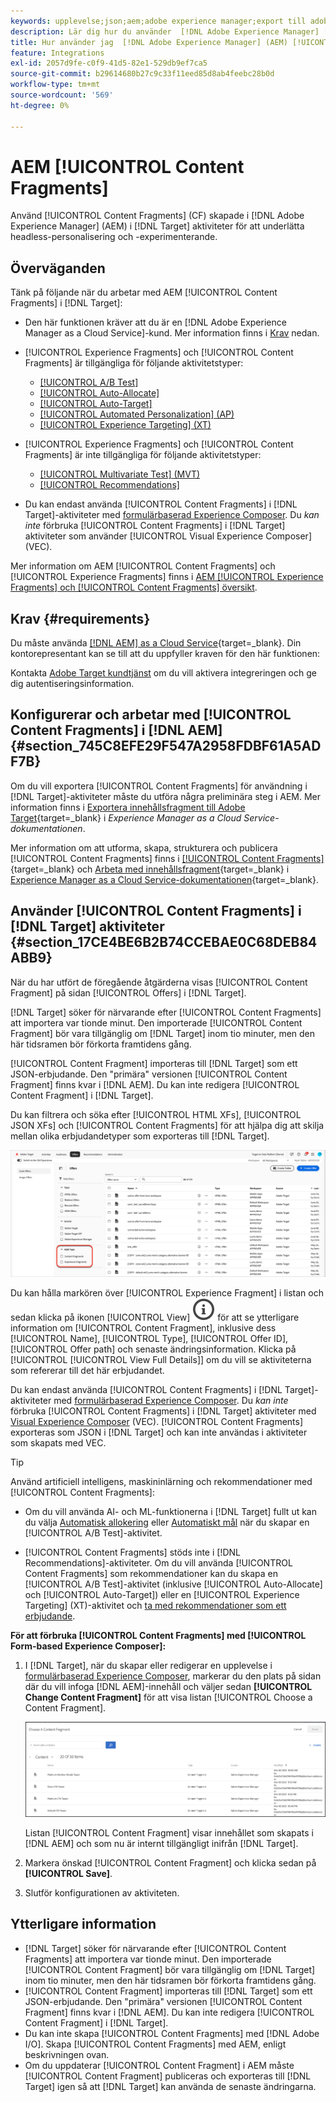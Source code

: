```yaml
---
keywords: upplevelse;json;aem;adobe experience manager;export till adobe target;content fragments;fragments;CF;cf;headless;personalization;experiment
description: Lär dig hur du använder  [!DNL Adobe Experience Manager] [!UICONTROL Content Fragments] i [!DNL Adobe Target] aktiviteter.
title: Hur använder jag  [!DNL Adobe Experience Manager] (AEM) [!UICONTROL Content Fragments]?
feature: Integrations
exl-id: 2057d9fe-c0f9-41d5-82e1-529db9ef7ca5
source-git-commit: b29614680b27c9c33f11eed85d8ab4feebc28b0d
workflow-type: tm+mt
source-wordcount: '569'
ht-degree: 0%

---
```


# AEM [!UICONTROL Content Fragments]

Använd [!UICONTROL Content Fragments] (CF) skapade i [!DNL Adobe Experience Manager] (AEM) i [!DNL Target] aktiviteter för att underlätta headless-personalisering och -experimenterande.

## Överväganden

Tänk på följande när du arbetar med AEM [!UICONTROL Content Fragments] i [!DNL Target]:

* Den här funktionen kräver att du är en [!DNL Adobe Experience Manager as a Cloud Service]-kund. Mer information finns i [Krav](#section_AE6F0971E1574B3AA324003599B96E5A) nedan.
* [!UICONTROL Experience Fragments] och [!UICONTROL Content Fragments] är tillgängliga för följande aktivitetstyper:

   * [[!UICONTROL A/B Test]](/help/main/c-activities/t-test-ab/test-ab.md)
   * [[!UICONTROL Auto-Allocate]](/help/main/c-activities/automated-traffic-allocation/automated-traffic-allocation.md)
   * [[!UICONTROL Auto-Target]](/help/main/c-activities/auto-target/auto-target-to-optimize.md)
   * [[!UICONTROL Automated Personalization] (AP)](/help/main/c-activities/t-automated-personalization/automated-personalization.md)
   * [[!UICONTROL Experience Targeting] (XT)](/help/main/c-activities/t-experience-target/experience-target.md)

* [!UICONTROL Experience Fragments] och [!UICONTROL Content Fragments] är inte tillgängliga för följande aktivitetstyper:

   * [[!UICONTROL Multivariate Test] (MVT)](/help/main/c-activities/c-multivariate-testing/multivariate-testing.md)
   * [[!UICONTROL Recommendations]](/help/main/c-recommendations/recommendations.md)

* Du kan endast använda [!UICONTROL Content Fragments] i [!DNL Target]-aktiviteter med [formulärbaserad Experience Composer](/help/main/c-experiences/form-experience-composer.md). Du *kan inte* förbruka [!UICONTROL Content Fragments] i [!DNL Target] aktiviteter som använder [!UICONTROL Visual Experience Composer] (VEC).

Mer information om AEM [!UICONTROL Content Fragments] och [!UICONTROL Experience Fragments] finns i [ AEM [!UICONTROL Experience Fragments] och [!UICONTROL Content Fragments] översikt](/help/main/c-integrating-target-with-mac/aem/aem-experience-and-content-fragments.md).

## Krav {#requirements}

Du måste använda [[!DNL AEM] as a Cloud Service](https://experienceleague.adobe.com/docs/experience-manager-cloud-service.html){target=_blank}. Din kontorepresentant kan se till att du uppfyller kraven för den här funktionen:

Kontakta [Adobe Target kundtjänst](/help/main/cmp-resources-and-contact-information.md#reference_ACA3391A00EF467B87930A450050077C) om du vill aktivera integreringen och ge dig autentiseringsinformation.

## Konfigurerar och arbetar med [!UICONTROL Content Fragments] i [!DNL AEM] {#section_745C8EFE29F547A2958FDBF61A5ADF7B}

Om du vill exportera [!UICONTROL Content Fragments] för användning i [!DNL Target]-aktiviteter måste du utföra några preliminära steg i AEM. Mer information finns i [Exportera innehållsfragment till Adobe Target](https://experienceleague.adobe.com/docs/experience-manager-cloud-service/content/sites/integrations/content-fragments-target.html){target=_blank} i *Experience Manager as a Cloud Service-dokumentationen*.

Mer information om att utforma, skapa, strukturera och publicera [!UICONTROL Content Fragments] finns i [[!UICONTROL Content Fragments]](https://experienceleague.adobe.com/docs/experience-manager-cloud-service/content/sites/authoring/fundamentals/content-fragments.html?lang=en){target=_blank} och [Arbeta med innehållsfragment](https://experienceleague.adobe.com/docs/experience-manager-cloud-service/content/sites/administering/content-fragments/content-fragments.html){target=_blank} i [Experience Manager as a Cloud Service-dokumentationen](https://experienceleague.adobe.com/docs/experience-manager-cloud-service/content/home.html){target=_blank}.

## Använder [!UICONTROL Content Fragments] i [!DNL Target] aktiviteter {#section_17CE4BE6B2B74CCEBAE0C68DEB84ABB9}

När du har utfört de föregående åtgärderna visas [!UICONTROL Content Fragment] på sidan [!UICONTROL Offers] i [!DNL Target].

[!DNL Target] söker för närvarande efter [!UICONTROL Content Fragments] att importera var tionde minut. Den importerade [!UICONTROL Content Fragment] bör vara tillgänglig om [!DNL Target] inom tio minuter, men den här tidsramen bör förkorta framtidens gång.

[!UICONTROL Content Fragment] importeras till [!DNL Target] som ett JSON-erbjudande. Den &quot;primära&quot; versionen [!UICONTROL Content Fragment] finns kvar i [!DNL AEM]. Du kan inte redigera [!UICONTROL Content Fragment] i [!DNL Target].

Du kan filtrera och söka efter [!UICONTROL HTML XFs], [!UICONTROL JSON XFs] och [!UICONTROL Content Fragments] för att hjälpa dig att skilja mellan olika erbjudandetyper som exporteras till [!DNL Target].

![Filtrera efter innehållets fragmenttyper: HTML eller JSON i målgränssnittet](/help/main/c-integrating-target-with-mac/aem/assets/fragment-types.png)

Du kan hålla markören över [!UICONTROL Experience Fragment] i listan och sedan klicka på ikonen [!UICONTROL View] ![Info ](/help/main/assets/icons/InfoOutline.svg) för att se ytterligare information om [!UICONTROL Content Fragment], inklusive dess [!UICONTROL Name], [!UICONTROL Type], [!UICONTROL Offer ID], [!UICONTROL Offer path] och senaste ändringsinformation. Klicka på [!UICONTROL [!UICONTROL View Full Details]] om du vill se aktiviteterna som refererar till det här erbjudandet.

Du kan endast använda [!UICONTROL Content Fragments] i [!DNL Target]-aktiviteter med [formulärbaserad Experience Composer](/help/main/c-experiences/form-experience-composer.md). Du *kan inte* förbruka [!UICONTROL Content Fragments] i [!DNL Target] aktiviteter med [Visual Experience Composer](/help/main/c-experiences/c-visual-experience-composer/visual-experience-composer.md) (VEC). [!UICONTROL Content Fragments] exporteras som JSON i [!DNL Target] och kan inte användas i aktiviteter som skapats med VEC.

>[!TIP]
>
>Använd artificiell intelligens, maskininlärning och rekommendationer med [!UICONTROL Content Fragments]:
>
>* Om du vill använda AI- och ML-funktionerna i [!DNL Target] fullt ut kan du välja [Automatisk allokering](/help/main/c-activities/automated-traffic-allocation/automated-traffic-allocation.md#concept_A1407678796B4C569E94CBA8A9F7F5D4) eller [Automatiskt mål](/help/main/c-activities/auto-target/auto-target-to-optimize.md) när du skapar en [!UICONTROL A/B Test]-aktivitet.
>
>* [!UICONTROL Content Fragments] stöds inte i [!DNL Recommendations]-aktiviteter. Om du vill använda [!UICONTROL Content Fragments] som rekommendationer kan du skapa en [!UICONTROL A/B Test]-aktivitet (inklusive [!UICONTROL Auto-Allocate] och [!UICONTROL Auto-Target]) eller en [!UICONTROL Experience Targeting] (XT)-aktivitet och [ta med rekommendationer som ett erbjudande](/help/main/c-recommendations/recommendations-as-an-offer.md).

**För att förbruka [!UICONTROL Content Fragments] med [!UICONTROL Form-based Experience Composer]:**

1. I [!DNL Target], när du skapar eller redigerar en upplevelse i [ formulärbaserad Experience Composer](/help/main/c-experiences/form-experience-composer.md#task_FAC842A6535045B68B4C1AD3E657E56E), markerar du den plats på sidan där du vill infoga [!DNL AEM]-innehåll och väljer sedan **[!UICONTROL Change Content Fragment]** för att visa listan [!UICONTROL Choose a Content Fragment].

   ![content_fragment_list image](/help/main/c-integrating-target-with-mac/aem/assets/choose-content-fragment.png)

   Listan [!UICONTROL Content Fragment] visar innehållet som skapats i [!DNL AEM] och som nu är internt tillgängligt inifrån [!DNL Target].

1. Markera önskad [!UICONTROL Content Fragment] och klicka sedan på **[!UICONTROL Save]**.
1. Slutför konfigurationen av aktiviteten.

## Ytterligare information

* [!DNL Target] söker för närvarande efter [!UICONTROL Content Fragments] att importera var tionde minut. Den importerade [!UICONTROL Content Fragment] bör vara tillgänglig om [!DNL Target] inom tio minuter, men den här tidsramen bör förkorta framtidens gång.
* [!UICONTROL Content Fragment] importeras till [!DNL Target] som ett JSON-erbjudande. Den &quot;primära&quot; versionen [!UICONTROL Content Fragment] finns kvar i [!DNL AEM]. Du kan inte redigera [!UICONTROL Content Fragment] i [!DNL Target].
* Du kan inte skapa [!UICONTROL Content Fragments] med [!DNL Adobe I/O]. Skapa [!UICONTROL Content Fragments] med AEM, enligt beskrivningen ovan.
* Om du uppdaterar [!UICONTROL Content Fragment] i AEM måste [!UICONTROL Content Fragment] publiceras och exporteras till [!DNL Target] igen så att [!DNL Target] kan använda de senaste ändringarna.
